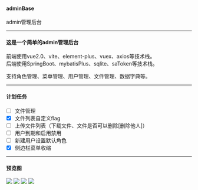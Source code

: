 #### adminBase
admin管理后台
****
#### 这是一个简单的admin管理后台
前端使用vue2.0、vite、element-plus、vuex、axios等技术栈。  
后端使用SpringBoot、mybatisPlus、sqlite、saToken等技术栈。  

支持角色管理、菜单管理、用户管理、文件管理、数据字典等。
***
#### 计划任务
- [ ] 文件管理
- [x] 文件列表自定义flag 
- [ ] 上传文件列表（下载文件、文件是否可以删除[删除他人]）
- [ ] 用户到期和启用禁用
- [ ] 新建用户设置默认角色
- [x] 侧边栏菜单收缩
****
#### 预览图
![](https://s3.bmp.ovh/imgs/2024/03/14/3090758666414521.png)
![](https://s3.bmp.ovh/imgs/2024/03/14/e1818b95305d6265.png)
![](https://s3.bmp.ovh/imgs/2024/03/14/9d6278bb7d060a81.png)
![](https://s3.bmp.ovh/imgs/2024/03/14/e977c4baa44fc167.png)
